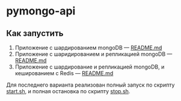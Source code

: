 # pymongo-api

## Как запустить

1. Приложение с шардированием mongoDB — [README.md](mongo-sharding/README.md)
2. Приложение с шаридированием и репликацией mongoDB — [README.md](mongo-sharding-replication/README.md)
3. Приложение с шардирование и репликацией mongoDB, и кешированием с Redis — [README.md](sharding-repl-cache/README.md)

Для последнего варианта реализован полный запуск по скрипту [start.sh](sharding-repl-cache/start.sh), и полная остановка по скрипту [stop.sh](sharding-repl-cache/stop.sh). 